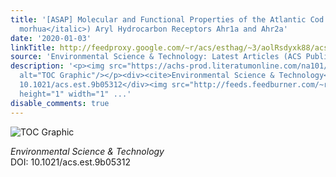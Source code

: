 ```yaml
---
title: '[ASAP] Molecular and Functional Properties of the Atlantic Cod (<italic toggle="yes">Gadus
  morhua</italic>) Aryl Hydrocarbon Receptors Ahr1a and Ahr2a'
date: '2020-01-03'
linkTitle: http://feedproxy.google.com/~r/acs/esthag/~3/aolRsdyxk88/acs.est.9b05312
source: 'Environmental Science & Technology: Latest Articles (ACS Publications)'
description: '<p><img src="https://achs-prod.literatumonline.com/na101/home/literatum/publisher/achs/journals/content/esthag/0/esthag.ahead-of-print/acs.est.9b05312/20200102/images/medium/es9b05312_0005.gif"
  alt="TOC Graphic"/></p><div><cite>Environmental Science & Technology</cite></div><div>DOI:
  10.1021/acs.est.9b05312</div><img src="http://feeds.feedburner.com/~r/acs/esthag/~4/aolRsdyxk88"
  height="1" width="1" ...'
disable_comments: true
---
```

<p><img src="https://achs-prod.literatumonline.com/na101/home/literatum/publisher/achs/journals/content/esthag/0/esthag.ahead-of-print/acs.est.9b05312/20200102/images/medium/es9b05312_0005.gif" alt="TOC Graphic"/></p><div><cite>Environmental Science & Technology</cite></div><div>DOI: 10.1021/acs.est.9b05312</div><img src="http://feeds.feedburner.com/~r/acs/esthag/~4/aolRsdyxk88" height="1" width="1" ...